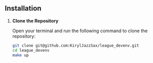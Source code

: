 ## Installation


1. **Clone the Repository**

   Open your terminal and run the following command to clone the repository:

   ```bash
   git clone git@github.com:KirylJazzSax/league_devenv.git
   cd league_devenv
   make up